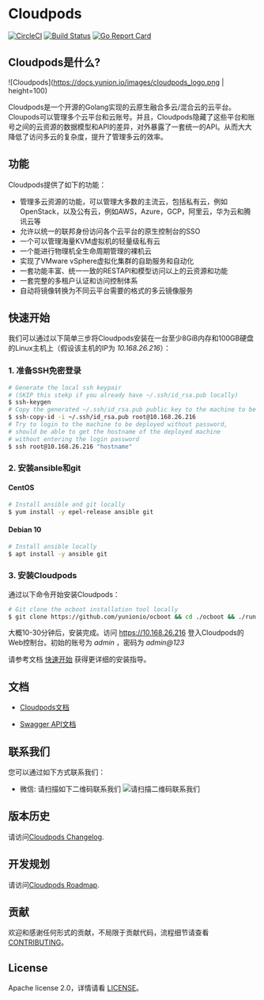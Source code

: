 # Cloudpods

[![CircleCI](https://circleci.com/gh/yunionio/cloudpods.svg?style=svg)](https://circleci.com/gh/yunionio/cloudpods)
[![Build Status](https://travis-ci.com/yunionio/cloudpods.svg?branch=master)](https://travis-ci.org/yunionio/cloudpods)
[![Go Report Card](https://goreportcard.com/badge/github.com/yunionio/cloudpods)](https://goreportcard.com/report/github.com/yunionio/cloudpods)

## Cloudpods是什么?

![Cloudpods](https://docs.yunion.io/images/cloudpods_logo.png | height=100)

Cloudpods是一个开源的Golang实现的云原生融合多云/混合云的云平台。Cloupods可以管理多个云平台和云账号。并且，Cloudpods隐藏了这些平台和账号之间的云资源的数据模型和API的差异，对外暴露了一套统一的API。从而大大降低了访问多云的复杂度，提升了管理多云的效率。

## 功能

Cloudpods提供了如下的功能：

* 管理多云资源的功能，可以管理大多数的主流云，包括私有云，例如OpenStack，以及公有云，例如AWS，Azure，GCP，阿里云，华为云和腾讯云等
* 允许以统一的联邦身份访问各个云平台的原生控制台的SSO
* 一个可以管理海量KVM虚拟机的轻量级私有云
* 一个能进行物理机全生命周期管理的裸机云
* 实现了VMware vSphere虚拟化集群的自助服务和自动化
* 一套功能丰富、统一一致的RESTAPI和模型访问以上的云资源和功能
* 一套完整的多租户认证和访问控制体系
* 自动将镜像转换为不同云平台需要的格式的多云镜像服务

## 快速开始

我们可以通过以下简单三步将Cloudpods安装在一台至少8GiB内存和100GB硬盘的Linux主机上（假设该主机的IP为 *10.168.26.216*）：

### 1. 准备SSH免密登录

```bash
# Generate the local ssh keypair
# (SKIP this stekp if you already have ~/.ssh/id_rsa.pub locally)
$ ssh-keygen
# Copy the generated ~/.ssh/id_rsa.pub public key to the machine to be deployed
$ ssh-copy-id -i ~/.ssh/id_rsa.pub root@10.168.26.216
# Try to login to the machine to be deployed without password,
# should be able to get the hostname of the deployed machine
# without entering the login password
$ ssh root@10.168.26.216 "hostname"
```

### 2. 安装ansible和git

#### CentOS
```bash
# Install ansible and git locally
$ yum install -y epel-release ansible git
```
#### Debian 10
```bash
# Install ansible locally
$ apt install -y ansible git
```

### 3. 安装Cloudpods

通过以下命令开始安装Cloudpods：

```bash
# Git clone the ocboot installation tool locally
$ git clone https://github.com/yunionio/ocboot && cd ./ocboot && ./run.py 10.168.26.216
```

大概10-30分钟后，安装完成。访问 https://10.168.26.216 登入Cloudpods的Web控制台。初始的账号为 *admin* ，密码为 *admin@123*

请参考文档 [快速开始](https://docs.yunion.io/zh/docs/quickstart/) 获得更详细的安装指导。


## 文档

- [Cloudpods文档](https://docs.yunion.io/zh)

- [Swagger API文档](https://docs.yunion.cn/api/)

## 联系我们

您可以通过如下方式联系我们：

* 微信: 请扫描如下二维码联系我们
![请扫描二维码联系我们](https://docs.yunion.io/images/skillcode.png)

## 版本历史

请访问[Cloudpods Changelog](https://docs.yunion.io/zh/docs/changelog/).

## 开发规划

请访问[Cloudpods Roadmap](https://docs.yunion.io/zh/docs/roadmap/).

## 贡献

欢迎和感谢任何形式的贡献，不局限于贡献代码，流程细节请查看 [CONTRIBUTING](./CONTRIBUTING_zh.md)。

## License

Apache license 2.0，详情请看 [LICENSE](./LICENSE)。

